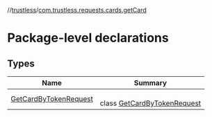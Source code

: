//[trustless](../../index.md)/[com.trustless.requests.cards.getCard](index.md)

# Package-level declarations

## Types

| Name | Summary |
|---|---|
| [GetCardByTokenRequest](-get-card-by-token-request/index.md) | <br>class [GetCardByTokenRequest](-get-card-by-token-request/index.md) |
